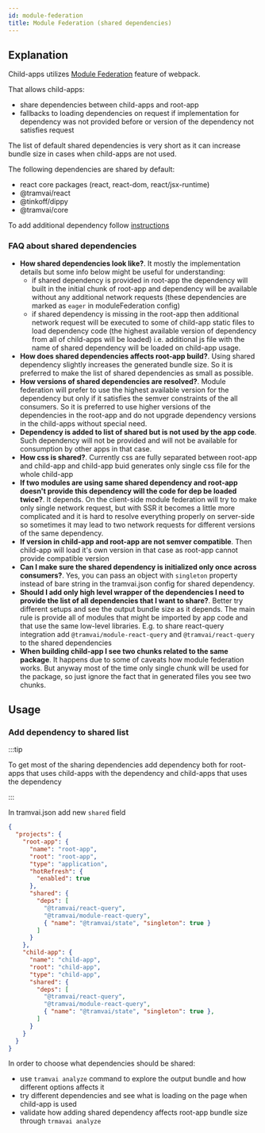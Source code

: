 ```yaml
---
id: module-federation
title: Module Federation (shared dependencies)
---
```


## Explanation

Child-apps utilizes [Module Federation](https://webpack.js.org/concepts/module-federation/) feature of webpack.

That allows child-apps:
- share dependencies between child-apps and root-app
- fallbacks to loading dependencies on request if implementation for dependency was not provided before or version of the dependency not satisfies request

The list of default shared dependencies is very short as it can increase bundle size in cases when child-apps are not used.

The following dependencies are shared by default:
- react core packages (react, react-dom, react/jsx-runtime)
- @tramvai/react
- @tinkoff/dippy
- @tramvai/core

To add additional dependency follow [instructions](#add-dependency-to-shared-list)

### FAQ about shared dependencies

- **How shared dependencies look like?**. It mostly the implementation details but some info below might be useful for understanding:
  - if shared dependency is provided in root-app the dependency will built in the initial chunk of root-app and dependency will be available without any additional network requests (these dependencies are marked as `eager` in moduleFederation config)
  - if shared dependency is missing in the root-app then additional network request will be executed to some of child-app static files to load dependency code (the highest available version of dependency from all of child-apps will be loaded) i.e. additional js file with the name of shared dependency will be loaded on child-app usage.
- **How does shared dependencies affects root-app build?**. Using shared dependency slightly increases the generated bundle size. So it is preferred to make the list of shared dependencies as small as possible.
- **How versions of shared dependencies are resolved?**. Module federation will prefer to use the highest available version for the dependency but only if it satisfies the semver constraints of the all consumers. So it is preferred to use higher versions of the dependencies in the root-app and do not upgrade dependency versions in the child-apps without special need.
- **Dependency is added to list of shared but is not used by the app code**. Such dependency will not be provided and will not be available for consumption by other apps in that case.
- **How css is shared?**. Currently css are fully separated between root-app and child-app and child-app buid generates only single css file for the whole child-app
- **If two modules are using same shared dependency and root-app doesn't provide this dependency will the code for dep be loaded twice?**. It depends. On the client-side module federation will try to make only single network request, but with SSR it becomes a little more complicated and it is hard to resolve everything properly on server-side so sometimes it may lead to two network requests for different versions of the same dependency.
- **If version in child-app and root-app are not semver compatible**. Then child-app will load it's own version in that case as root-app cannot provide compatible version
- **Can I make sure the shared dependency is initialized only once across consumers?**. Yes, you can pass an object with `singleton` property instead of bare string in the tramvai.json config for shared dependency.
- **Should I add only high level wrapper of the dependencies I need to provide the list of all dependencies that I want to share?**. Better try different setups and see the output bundle size as it depends. The main rule is provide all of modules that might be imported by app code and that use the same low-level libraries. E.g. to share react-query integration add `@tramvai/module-react-query` and `@tramvai/react-query` to the shared dependencies
- **When building child-app I see two chunks related to the same package**. It happens due to some of caveats how module federation works. But anyway most of the time only single chunk will be used for the package, so just ignore the fact that in generated files you see two chunks.

## Usage

### Add dependency to shared list

:::tip

To get most of the sharing dependencies add dependency both for root-apps that uses child-apps with the dependency and child-apps that uses the dependency

:::

In tramvai.json add new `shared` field

```json
{
  "projects": {
    "root-app": {
      "name": "root-app",
      "root": "root-app",
      "type": "application",
      "hotRefresh": {
        "enabled": true
      },
      "shared": {
        "deps": [
          "@tramvai/react-query",
          "@tramvai/module-react-query",
          { "name": "@tramvai/state", "singleton": true }
        ]
      }
    },
    "child-app": {
      "name": "child-app",
      "root": "child-app",
      "type": "child-app",
      "shared": {
        "deps": [
          "@tramvai/react-query",
          "@tramvai/module-react-query",
          { "name": "@tramvai/state", "singleton": true },
        ]
      }
    }
  }
}
```

In order to choose what dependencies should be shared:
- use `tramvai analyze` command to explore the output bundle and how different options affects it
- try different dependencies and see what is loading on the page when child-app is used
- validate how adding shared dependency affects root-app bundle size through `trmavai analyze`
